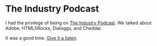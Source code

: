 # The Industry Podcast

I had the privilege of being on [The Industry Podcast](http://theindustry.cc/2012/05/01/8-adobe-html5rocks-dialoggs-invites-and-making-cheddar/). We talked about Adobe, HTML5Rocks, Dialoggs, and Cheddar.

It was a good time. [Give it a listen](http://theindustry.cc/2012/05/01/8-adobe-html5rocks-dialoggs-invites-and-making-cheddar/).
